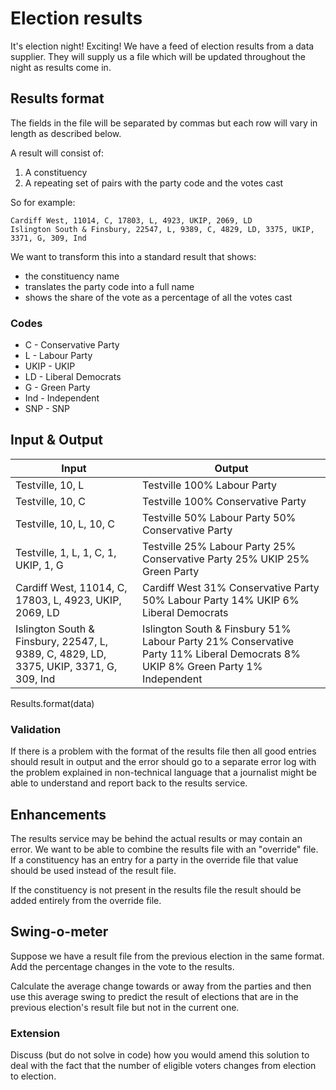 # Election results

It's election night! Exciting! We have a feed of election results from a data supplier. They will supply us a file which will be updated throughout the night as results come in.

## Results format

The fields in the file will be separated by commas but each row will vary in length as described below.

A result will consist of:

1. A constituency
2. A repeating set of pairs with the party code and the votes cast

So for example:

    Cardiff West, 11014, C, 17803, L, 4923, UKIP, 2069, LD
    Islington South & Finsbury, 22547, L, 9389, C, 4829, LD, 3375, UKIP, 3371, G, 309, Ind

We want to transform this into a standard result that shows:

* the constituency name
* translates the party code into a full name
* shows the share of the vote as a percentage of all the votes cast

### Codes

* C - Conservative Party
* L - Labour Party
* UKIP - UKIP
* LD - Liberal Democrats
* G - Green Party
* Ind - Independent
* SNP - SNP

## Input & Output

| Input | Output |
| ----- | ------ |
| Testville, 10, L | Testville 100% Labour Party |
| Testville, 10, C | Testville 100% Conservative Party |
| Testville, 10, L, 10, C | Testville 50% Labour Party 50% Conservative Party |
| Testville, 1, L, 1, C, 1, UKIP, 1, G | Testville 25% Labour Party 25% Conservative Party 25% UKIP 25% Green Party |
| Cardiff West, 11014, C, 17803, L, 4923, UKIP, 2069, LD | Cardiff West 31% Conservative Party 50% Labour Party 14% UKIP 6% Liberal Democrats |
| Islington South & Finsbury, 22547, L, 9389, C, 4829, LD, 3375, UKIP, 3371, G, 309, Ind | Islington South & Finsbury 51% Labour Party 21% Conservative Party 11% Liberal Democrats 8% UKIP 8% Green Party 1% Independent |
   
Results.format(data)

### Validation

If there is a problem with the format of the results file then all good entries should result in output and the error should go to a separate error log with the problem explained in non-technical language that a journalist might be able to understand and report back to the results service.

## Enhancements

The results service may be behind the actual results or may contain an error. We want to be able to combine the results file with an "override" file. If a constituency has an entry for a party in the override file that value should be used instead of the result file.

If the constituency is not present in the results file the result should be added entirely from the override file.

## Swing-o-meter

Suppose we have a result file from the previous election in the same format. Add the percentage changes in the vote to the results.

Calculate the average change towards or away from the parties and then use this average swing to predict the result of elections that are in the previous election's result file but not in the current one.

### Extension

Discuss (but do not solve in code) how you would amend this solution to deal with the fact that the number of eligible voters changes from election to election.
